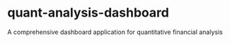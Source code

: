 # quant-analysis-dashboard
A comprehensive dashboard application for quantitative financial analysis
